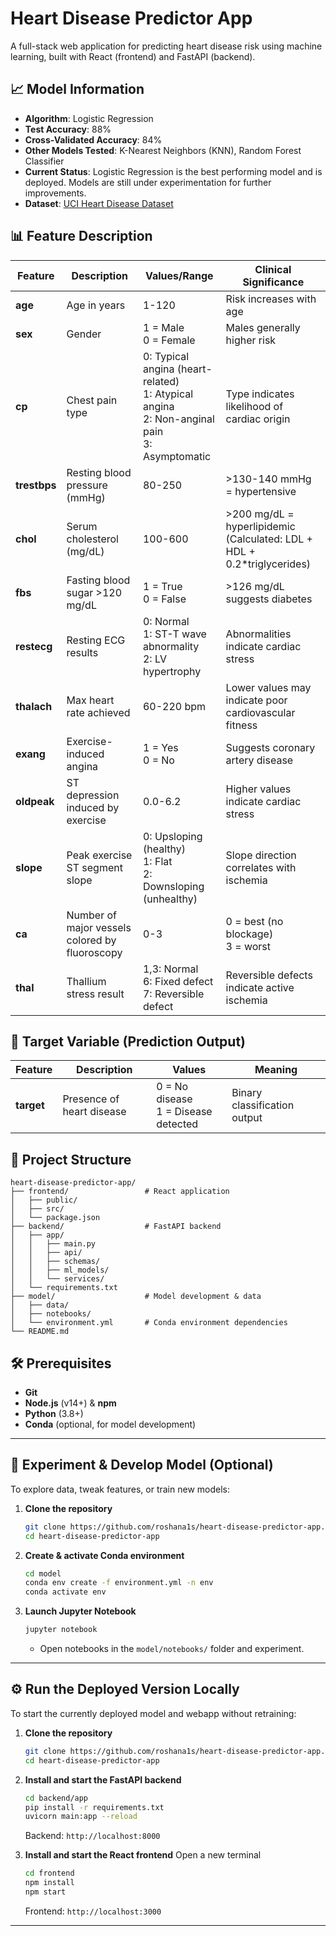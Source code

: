 # Heart Disease Predictor App

A full-stack web application for predicting heart disease risk using machine learning, built with React (frontend) and FastAPI (backend).

## 📈 Model Information

- **Algorithm**: Logistic Regression  
- **Test Accuracy**: 88%  
- **Cross-Validated Accuracy**: 84%  
- **Other Models Tested**: K-Nearest Neighbors (KNN), Random Forest Classifier  
- **Current Status**: Logistic Regression is the best performing model and is deployed. Models are still under experimentation for further improvements.
- **Dataset**: [UCI Heart Disease Dataset](https://archive.ics.uci.edu/dataset/45/heart+disease)

## 📊 Feature Description

| Feature    | Description | Values/Range | Clinical Significance |
|------------|-------------|--------------|-----------------------|
| **age**    | Age in years | 1-120 | Risk increases with age |
| **sex**    | Gender | 1 = Male<br>0 = Female | Males generally higher risk |
| **cp**     | Chest pain type | 0: Typical angina (heart-related)<br>1: Atypical angina<br>2: Non-anginal pain<br>3: Asymptomatic | Type indicates likelihood of cardiac origin |
| **trestbps** | Resting blood pressure (mmHg) | 80-250 | >130-140 mmHg = hypertensive |
| **chol**   | Serum cholesterol (mg/dL) | 100-600 | >200 mg/dL = hyperlipidemic<br>(Calculated: LDL + HDL + 0.2*triglycerides) |
| **fbs**    | Fasting blood sugar >120 mg/dL | 1 = True<br>0 = False | >126 mg/dL suggests diabetes |
| **restecg** | Resting ECG results | 0: Normal<br>1: ST-T wave abnormality<br>2: LV hypertrophy | Abnormalities indicate cardiac stress |
| **thalach** | Max heart rate achieved | 60-220 bpm | Lower values may indicate poor cardiovascular fitness |
| **exang**  | Exercise-induced angina | 1 = Yes<br>0 = No | Suggests coronary artery disease |
| **oldpeak** | ST depression induced by exercise | 0.0-6.2 | Higher values indicate cardiac stress |
| **slope**  | Peak exercise ST segment slope | 0: Upsloping (healthy)<br>1: Flat<br>2: Downsloping (unhealthy) | Slope direction correlates with ischemia |
| **ca**     | Number of major vessels colored by fluoroscopy | 0-3 | 0 = best (no blockage)<br>3 = worst |
| **thal**   | Thallium stress result | 1,3: Normal<br>6: Fixed defect<br>7: Reversible defect | Reversible defects indicate active ischemia |

## 🎯 Target Variable (Prediction Output)

| Feature | Description | Values | Meaning |
|---------|-------------|--------|---------|
| **target** | Presence of heart disease | 0 = No disease<br>1 = Disease detected | Binary classification output |

## 🚀 Project Structure

```
heart-disease-predictor-app/
├── frontend/                 # React application
│   ├── public/
│   ├── src/
│   └── package.json
├── backend/                  # FastAPI backend
│   ├── app/
│   │   ├── main.py
│   │   ├── api/
│   │   ├── schemas/
│   │   ├── ml_models/
│   │   └── services/
│   └── requirements.txt
├── model/                    # Model development & data
│   ├── data/
│   ├── notebooks/
│   └── environment.yml       # Conda environment dependencies
└── README.md
```

## 🛠 Prerequisites

- **Git**  
- **Node.js** (v14+) & **npm**  
- **Python** (3.8+)  
- **Conda** (optional, for model development)

---

## 🧪 Experiment & Develop Model (Optional)

To explore data, tweak features, or train new models:

1. **Clone the repository**
   ```bash
   git clone https://github.com/roshana1s/heart-disease-predictor-app.git
   cd heart-disease-predictor-app
   ```
2. **Create & activate Conda environment**  
   ```bash
   cd model
   conda env create -f environment.yml -n env
   conda activate env
   ```
3. **Launch Jupyter Notebook**  
   ```bash
   jupyter notebook
   ```  
   - Open notebooks in the `model/notebooks/` folder and experiment.

---

## ⚙️ Run the Deployed Version Locally

To start the currently deployed model and webapp without retraining:

1. **Clone the repository**
   ```bash
   git clone https://github.com/roshana1s/heart-disease-predictor-app.git
   cd heart-disease-predictor-app
   ```

2. **Install and start the FastAPI backend**
   ```bash
   cd backend/app
   pip install -r requirements.txt
   uvicorn main:app --reload
   ```
   Backend: `http://localhost:8000`

3. **Install and start the React frontend**
   Open a new terminal
   ```bash
   cd frontend
   npm install
   npm start
   ```
   Frontend: `http://localhost:3000`

---
